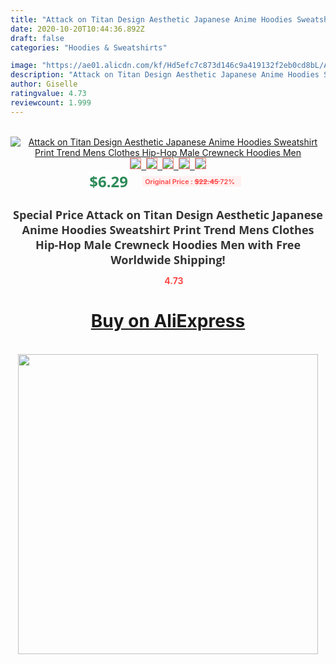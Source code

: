 ```yaml
---
title: "Attack on Titan Design Aesthetic Japanese Anime Hoodies Sweatshirt Print Trend Mens Clothes Hip-Hop Male Crewneck Hoodies Men"
date: 2020-10-20T10:44:36.892Z
draft: false
categories: "Hoodies & Sweatshirts"

image: "https://ae01.alicdn.com/kf/Hd5efc7c873d146c9a419132f2eb0cd8bL/Attack-on-Titan-Design-Aesthetic-Japanese-Anime-Hoodies-Sweatshirt-Print-Trend-Mens-Clothes-Hip-Hop-Male.jpg"
description: "Attack on Titan Design Aesthetic Japanese Anime Hoodies Sweatshirt Print Trend Mens Clothes Hip-Hop Male Crewneck Hoodies Men"
author: Giselle
ratingvalue: 4.73
reviewcount: 1.999
---
```

<br>
<div style="text-align: center;">
<a href="https://s.click.aliexpress.com/e/_AWcB2l" target="_blank" rel="nofollow noopener noreferrer"><img alt="Attack on Titan Design Aesthetic Japanese Anime Hoodies Sweatshirt Print Trend Mens Clothes Hip-Hop Male Crewneck Hoodies Men" class="magnifier-image" src="https://ae01.alicdn.com/kf/Hd5efc7c873d146c9a419132f2eb0cd8bL/Attack-on-Titan-Design-Aesthetic-Japanese-Anime-Hoodies-Sweatshirt-Print-Trend-Mens-Clothes-Hip-Hop-Male.jpg_640x640.jpg">
<br>
<img style="border:1px solid salmon" src="https://ae01.alicdn.com/kf/Hd5efc7c873d146c9a419132f2eb0cd8bL/Attack-on-Titan-Design-Aesthetic-Japanese-Anime-Hoodies-Sweatshirt-Print-Trend-Mens-Clothes-Hip-Hop-Male.jpg_120x120.jpg">&nbsp;&nbsp;<img style="border:1px solid salmon" src="https://ae01.alicdn.com/kf/H22caec8753364ada94cd9f1bfda29c14w/Attack-on-Titan-Design-Aesthetic-Japanese-Anime-Hoodies-Sweatshirt-Print-Trend-Mens-Clothes-Hip-Hop-Male.jpg_120x120.jpg">&nbsp;&nbsp;<img style="border:1px solid salmon" src="https://ae01.alicdn.com/kf/H93deb61574b74e768fcea5122cd6c201g/Attack-on-Titan-Design-Aesthetic-Japanese-Anime-Hoodies-Sweatshirt-Print-Trend-Mens-Clothes-Hip-Hop-Male.jpg_120x120.jpg">&nbsp;&nbsp;<img style="border:1px solid salmon" src="https://ae01.alicdn.com/kf/H28ff2967655a47b1996989cd7cf71ca7I/Attack-on-Titan-Design-Aesthetic-Japanese-Anime-Hoodies-Sweatshirt-Print-Trend-Mens-Clothes-Hip-Hop-Male.jpg_120x120.jpg">&nbsp;&nbsp;<img style="border:1px solid salmon" src="https://ae01.alicdn.com/kf/Hf7fb5672bbfc4c5396ae8db02ac911d3y/Attack-on-Titan-Design-Aesthetic-Japanese-Anime-Hoodies-Sweatshirt-Print-Trend-Mens-Clothes-Hip-Hop-Male.jpg_120x120.jpg"></a></div><br0>
<div style="text-align: center;"><span style="background-color: white; border: 0px; box-sizing: border-box; color: seagreen; display: inline-block; font-family: &quot;open sans&quot; , &quot;arial&quot; , &quot;helvetica&quot; , sans-serif , &quot;heiti&quot;; font-size: 24px; font-stretch: inherit; font-weight: 700; line-height: inherit; margin: 0px 10px 0px 0px; padding: 0px; vertical-align: middle;">$6.29 </span>
<span style="background: rgb(255 , 241 , 241); border-radius: 3px; border: 0px; box-sizing: border-box; color: #ff4747; display: inline-block; font-family: inherit; font-size: 12px; font-stretch: inherit; font-style: inherit; font-variant: inherit; font-weight: 600; line-height: inherit; margin: 0px; padding: 2px 5px; transform: scale(0.9); vertical-align: middle;">Original Price : <b style="text-decoration: line-through;">$22.45 </b> 72%&nbsp;&nbsp;</span></div>
<h1 style="color: #333333; display: inline-block; font-family: &quot;open sans&quot; , &quot;arial&quot; , &quot;helvetica&quot; , sans-serif , &quot;heiti&quot;; font-size: 18px; font-stretch: inherit; font-weight: 700; text-align: center;">Special Price Attack on Titan Design Aesthetic Japanese Anime Hoodies Sweatshirt Print Trend Mens Clothes Hip-Hop Male Crewneck Hoodies Men with Free Worldwide Shipping!</h1>
<div style="color: #ff4747; text-align: center;">
<img src="https://4.bp.blogspot.com/-M0ZcTcb-5uY/XleCXlxnR4I/AAAAAAAAAEc/OrjgMkXV1oMQFaCRZj5HQwOCBcu3w1FegCPcBGAYYCw/s1600/star.png" style="height: 15px;">&nbsp;<b>4.73</b></div>
<div class="button_cont" align="center"><a class="buynow_a" href="https://s.click.aliexpress.com/e/_AWcB2l" target="_blank" rel="nofollow noopener noreferrer"><H1>Buy on AliExpress</H1></a></div><br>
<div class="separator" style="clear: both; text-align: center;">
<img src="https://lh3.googleusercontent.com/-pTy5HemUv9M/XlePHvY0dAI/AAAAAAAAAE4/0nX5iRUoIWY8eMW9Dpxeirr157OZliDIgCLcBGAsYHQ/s1600/badge.gif" width="480">
</div>
